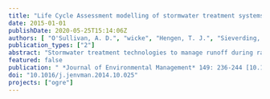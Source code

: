 ```yaml
---
title: "Life Cycle Assessment modelling of stormwater treatment systems"
date: 2015-01-01
publishDate: 2020-05-25T15:14:06Z
authors: [ "O'Sullivan, A. D.", "wicke", "Hengen, T. J.", "Sieverding, H. L.", "Stone, J. J." ]
publication_types: ["2"]
abstract: "Stormwater treatment technologies to manage runoff during rain events are primarily designed to reduce flood risks, settle suspended solids and concurrently immobilise metals and nutrients. Life Cycle Assessment (LCA) is scarcely documented for stormwater systems despite their ubiquitous imple- mentation. LCA modelling quantified the environmental impacts associated with the materials, con- struction, transport, operation and maintenance of different stormwater treatment systems. A pre- fabricated concrete vortex unit, a sub-surface sandfilter and a raingarden, all sized to treat a func- tional unit of 35 m3 of stormwater runoff per event, were evaluated. Eighteen environmental mid-point metrics and three end-point ‘damage assessment’ metrics were quantified for each system's lifecycle. Climate change (kg CO2 eq.) dominated net environmental impacts, with smaller contributions from human toxicity (kg 1,4-DB eq.), particulate matter formation (kg PM10 eq.) and fossil depletion (kg oil eq.). The concrete unit had the highest environmental impact of which 45% was attributed to its maintenance while impacts from the sandfilters and raingardens were dominated by their bulky ma- terials (57%) and transport (57%), respectively. On-site infiltrative raingardens, a component of green infrastructure (GI), had the lowest environmental impacts because they incurred lower maintenance and did not have any concrete which is high in embodied CO2. Smaller sized raingardens affording the same level of stormwater treatment had the lowest overall impacts reinforcing the principle that using fewer resources reduces environmental impacts. LCA modelling can serve as a guiding tool for practitioners making environmentally sustainable solutions for stormwater treatment."
featured: false
publication: " *Journal of Environmental Management* 149: 236-244 [10.1016/j.jenvman.2014.10.025](https://doi.org/10.1016/j.jenvman.2014.10.025)"
doi: "10.1016/j.jenvman.2014.10.025"
projects: ["ogre"]
---
```


